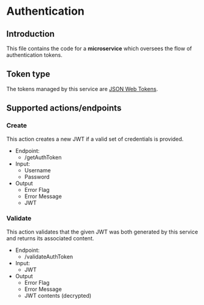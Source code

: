 # Authentication

## Introduction

This file contains the code for a **microservice** which oversees the flow of authentication tokens.

## Token type

The tokens managed by this service are [JSON Web Tokens](https://jwt.io/).

## Supported actions/endpoints

### Create

This action creates a new JWT if a valid set of credentials is provided.

* Endpoint: 
  * /getAuthToken
* Input: 
  * Username
  * Password
* Output
  * Error Flag
  * Error Message
  * JWT

### Validate

This action validates that the given JWT was both generated by this service and returns its associated content.

* Endpoint: 
  * /validateAuthToken
* Input: 
  * JWT
* Output
  * Error Flag
  * Error Message
  * JWT contents (decrypted)
